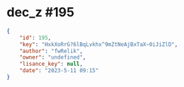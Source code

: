 
# dec_z #195
                
```JSON
{
    "id": 195,
    "key": "HxkXoRrG?6lBqLvkhx^9mZtNeAjBxTaX~0iJiZlD",
    "author": "fwRelik",
    "owner": "undefined",
    "lisance_key": null,
    "date": "2023-5-11 09:15"
}
```
    